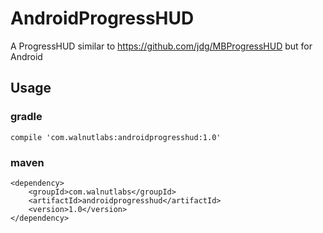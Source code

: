 AndroidProgressHUD
==================

A ProgressHUD similar to https://github.com/jdg/MBProgressHUD but for Android

## Usage

### gradle
	compile 'com.walnutlabs:androidprogresshud:1.0'
	
### maven
	<dependency>
    	<groupId>com.walnutlabs</groupId>
    	<artifactId>androidprogresshud</artifactId>
    	<version>1.0</version>
	</dependency>